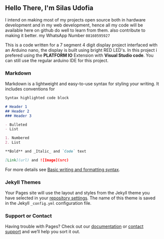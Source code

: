 ## Hello There, I'm Silas Udofia

I intend on making most of my projects open source both in hardware development and in my web development, hence all my code will be available here on github
do well to learn from them. also contribute to making it better. my WhatsApp Number ```08160595927```

This is a code written for a 7 segment 4 digit  display  project interfaced with an Arduino nano, the display is built using bright RED LED's. In this project i prefered using the **PLATFORM IO** Extension with **Visual Studio code**. You can still use the regular arduino IDE for this project. 

### Markdown

Markdown is a lightweight and easy-to-use syntax for styling your writing. It includes conventions for

```markdown
Syntax highlighted code block

# Header 1
## Header 2
### Header 3

- Bulleted
- List

1. Numbered
2. List

**Bold** and _Italic_ and `Code` text

[Link](url) and ![Image](src)
```

For more details see [Basic writing and formatting syntax](https://docs.github.com/en/github/writing-on-github/getting-started-with-writing-and-formatting-on-github/basic-writing-and-formatting-syntax).

### Jekyll Themes

Your Pages site will use the layout and styles from the Jekyll theme you have selected in your [repository settings](https://github.com/DigiSoft-blend/Arduino-DigitalClock/settings/pages). The name of this theme is saved in the Jekyll `_config.yml` configuration file.

### Support or Contact

Having trouble with Pages? Check out our [documentation](https://docs.github.com/categories/github-pages-basics/) or [contact support](https://support.github.com/contact) and we’ll help you sort it out.
